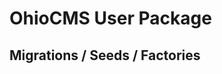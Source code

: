 # OhioCMS User Package

## Migrations / Seeds / Factories

```sudo composer dumpautoload
```

```php artisan vendor:publish --provider="Ohio\Core\Base\OhioCoreServiceProvider" --force
```

```php artisan cache:clear; sudo service php5-fpm restart;
``` 

```php artisan migrate:refresh --seed #re-run all migrations with seeds
```